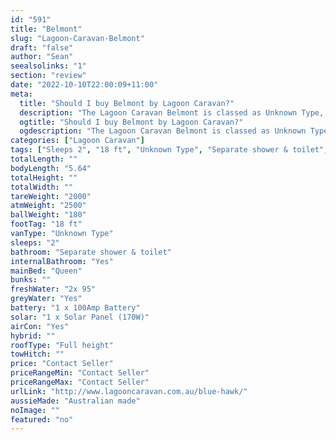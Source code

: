 ```yaml
---
id: "591"
title: "Belmont"
slug: "Lagoon-Caravan-Belmont"
draft: "false"
author: "Sean"
seealsolinks: "1"
section: "review"
date: "2022-10-10T22:00:09+11:00"
meta:
  title: "Should I buy Belmont by Lagoon Caravan?"
  description: "The Lagoon Caravan Belmont is classed as Unknown Type, and sleeps 2 people. It is Australian made and comes in at 18 ft. It generally has Separate shower & toilet."
  ogtitle: "Should I buy Belmont by Lagoon Caravan?"
  ogdescription: "The Lagoon Caravan Belmont is classed as Unknown Type, and sleeps 2 people. It is Australian made and comes in at 18 ft. It generally has Separate shower & toilet."
categories: ["Lagoon Caravan"]
tags: ["Sleeps 2", "18 ft", "Unknown Type", "Separate shower & toilet", "Full height", "Price Unknown"]
totalLength: ""
bodyLength: "5.64"
totalHeight: ""
totalWidth: ""
tareWeight: "2000"
atmWeight: "2500"
ballWeight: "180"
footTag: "18 ft"
vanType: "Unknown Type"
sleeps: "2"
bathroom: "Separate shower & toilet"
internalBathroom: "Yes"
mainBed: "Queen"
bunks: ""
freshWater: "2x 95"
greyWater: "Yes"
battery: "1 x 100Amp Battery"
solar: "1 x Solar Panel (170W)"
airCon: "Yes"
hybrid: ""
roofType: "Full height"
towHitch: ""
price: "Contact Seller"
priceRangeMin: "Contact Seller"
priceRangeMax: "Contact Seller"
urlLink: "http://www.lagooncaravan.com.au/blue-hawk/"
aussieMade: "Australian made"
noImage: ""
featured: "no"
---
```

